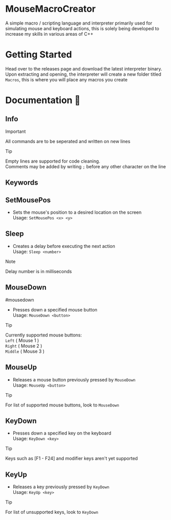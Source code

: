 # MouseMacroCreator
A simple macro / scripting language and interpreter primarily used for simulating mouse and keyboard actions, this is solely being developed to increase my skills in various areas of C++

# Getting Started
Head over to the releases page and download the latest interpreter binary.  
Upon extracting and opening, the interpreter will create a new folder titled `Macros`, this is where you will place any macros you create

# Documentation 📖

## Info

> [!IMPORTANT]
> All commands are to be seperated and written on new lines

> [!TIP]
> Empty lines are supported for code cleaning.  
> Comments may be added by writing `;` before any other character on the line  

## Keywords

## SetMousePos
- Sets the mouse's position to a desired location on the screen  
Usage: `SetMousePos <x> <y>`

## Sleep
- Creates a delay before executing the next action  
Usage: `Sleep <number>`
> [!NOTE]
> Delay number is in milliseconds


## MouseDown
#mousedown
- Presses down a specified mouse button  
Usage: `MouseDown <button>`
> [!TIP]
> Currently supported mouse buttons:  
> `Left` ( Mouse 1 )  
> `Right` ( Mouse 2 )  
> `Middle` ( Mouse 3 )

## MouseUp
- Releases a mouse button previously pressed by `MouseDown`  
Usage: `MouseUp <button>`  
> [!TIP]
> For list of supported mouse buttons, look to `MouseDown`

## KeyDown
- Presses down a specified key on the keyboard  
Usage: `KeyDown <key>`  
> [!TIP]
> Keys such as [F1 - F24] and modifier keys aren't yet supported

## KeyUp
- Releases a key previously pressed by `KeyDown`  
Usage: `KeyUp <key>`  
> [!TIP]
> For list of unsupported keys, look to `KeyDown`  
